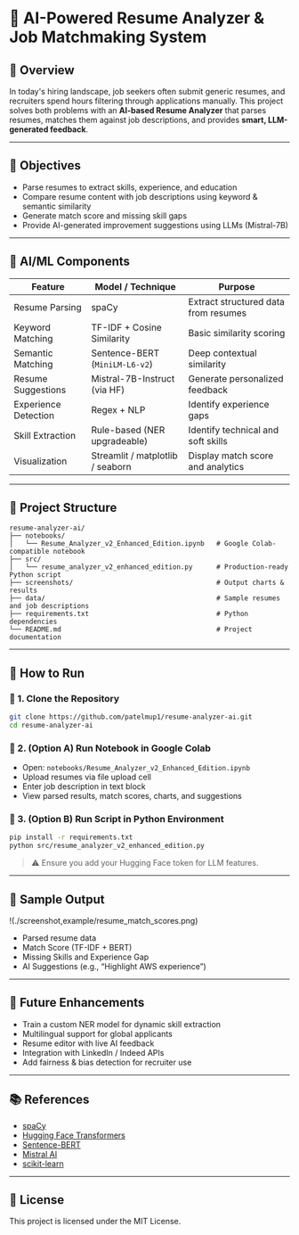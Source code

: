 
# 🤖 AI-Powered Resume Analyzer & Job Matchmaking System

## 📌 Overview

In today's hiring landscape, job seekers often submit generic resumes, and recruiters spend hours filtering through applications manually. This project solves both problems with an **AI-based Resume Analyzer** that parses resumes, matches them against job descriptions, and provides **smart, LLM-generated feedback**.

---

## 🎯 Objectives

- Parse resumes to extract skills, experience, and education
- Compare resume content with job descriptions using keyword & semantic similarity
- Generate match score and missing skill gaps
- Provide AI-generated improvement suggestions using LLMs (Mistral-7B)

---

## 🧠 AI/ML Components

| Feature                 | Model / Technique                  | Purpose                                      |
|------------------------|-------------------------------------|----------------------------------------------|
| Resume Parsing         | spaCy                               | Extract structured data from resumes         |
| Keyword Matching       | TF-IDF + Cosine Similarity          | Basic similarity scoring                     |
| Semantic Matching      | Sentence-BERT (`MiniLM-L6-v2`)      | Deep contextual similarity                   |
| Resume Suggestions     | Mistral-7B-Instruct (via HF)        | Generate personalized feedback               |
| Experience Detection   | Regex + NLP                         | Identify experience gaps                     |
| Skill Extraction       | Rule-based (NER upgradeable)        | Identify technical and soft skills           |
| Visualization          | Streamlit / matplotlib / seaborn    | Display match score and analytics            |

---

## 🧱 Project Structure

```
resume-analyzer-ai/
├── notebooks/
│   └── Resume_Analyzer_v2_Enhanced_Edition.ipynb   # Google Colab-compatible notebook
├── src/
│   └── resume_analyzer_v2_enhanced_edition.py      # Production-ready Python script
├── screenshots/                                    # Output charts & results
├── data/                                           # Sample resumes and job descriptions
├── requirements.txt                                # Python dependencies
└── README.md                                       # Project documentation
```

---

## 🚀 How to Run

### 🔹 1. Clone the Repository
```bash
git clone https://github.com/patelmup1/resume-analyzer-ai.git
cd resume-analyzer-ai
```

### 🔹 2. (Option A) Run Notebook in Google Colab

- Open: `notebooks/Resume_Analyzer_v2_Enhanced_Edition.ipynb`
- Upload resumes via file upload cell
- Enter job description in text block
- View parsed results, match scores, charts, and suggestions

### 🔹 3. (Option B) Run Script in Python Environment

```bash
pip install -r requirements.txt
python src/resume_analyzer_v2_enhanced_edition.py
```

> ⚠️ Ensure you add your Hugging Face token for LLM features.

---

## 📸 Sample Output

!(./screenshot,example/resume_match_scores.png)

- Parsed resume data
- Match Score (TF-IDF + BERT)
- Missing Skills and Experience Gap
- AI Suggestions (e.g., “Highlight AWS experience”)

---

## 🔮 Future Enhancements

- Train a custom NER model for dynamic skill extraction
- Multilingual support for global applicants
- Resume editor with live AI feedback
- Integration with LinkedIn / Indeed APIs
- Add fairness & bias detection for recruiter use

---

## 📚 References

- [spaCy](https://spacy.io)
- [Hugging Face Transformers](https://huggingface.co)
- [Sentence-BERT](https://www.sbert.net/)
- [Mistral AI](https://huggingface.co/mistralai)
- [scikit-learn](https://scikit-learn.org/)

---

## 📃 License

This project is licensed under the MIT License.
